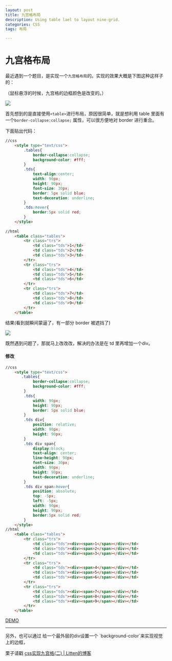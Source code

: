 ```yaml
---
layout: post
title: 九宫格布局
description: Using table lael to layout nine-grid.
categories: CSS
tags: 布局

---
```

# 九宫格布局

最近遇到一个题目，是实现一个`九宫格布局`的。实现的效果大概是下图这种这样子的：

（鼠标悬浮的时候，九宫格的边框颜色是改变的。）

![](http://oe29z351t.bkt.clouddn.com/_9TFOPOC%60@%60$4S%25KO%28B%601G2.png)

首先想到的是直接使用`<table>`进行布局，原因很简单，就是想利用 table 里面有一个`border-collapse:collapse;` 属性，可以很方便地对 border 进行重合。

下面贴出代码：
```html
//css
    <style type="text/css">     
        .tables{
            border-collapse:collapse;
            background-color: #fff;
        }
        .tds{
            text-align:center;
            width: 90px;
            height: 90px;
            font-size: 30px;
            border: 5px solid blue;
            text-decoration: underline;
        }
        .tds:hover{
            border:5px solid red;
        }
    </style>
		
//html
    <table class="tables">
        <tr class="trs">
            <td class="tds">1</td>
            <td class="tds">2</td>
            <td class="tds">3</td>
        </tr>
        <tr class="trs">
            <td class="tds">4</td>
            <td class="tds">5</td>
            <td class="tds">6</td>
        </tr>
        <tr class="trs">
            <td class="tds">7</td>
            <td class="tds">8</td>
            <td class="tds">9</td>
        </tr>
    </table>
```
 
结果(看到就瞬间蒙逼了，有一部分 border 被遮挡了)

![](http://oe29z351t.bkt.clouddn.com/H%601@O%25%285H01$UIUEIXD%60ZM9.png)


既然遇到问题了，那就马上改改改，解决的办法是在 td 里再增加一个div。

#### 修改
```html
//css
    <style type="text/css">     
       .tables{
            border-collapse:collapse;
            background-color: #fff;
        }
        .tds{
            width: 90px;
            height: 90px;
            border: 5px solid blue;
        }
        .tds div{
            position: relative;
            width: 90px;
            height: 90px;
        }
        .tds div span{
            display:block;
            text-align: center;
            line-height: 90px;
            font-size: 30px;
            width: 90px;
            height: 90px;
            text-decoration: underline;
        }
        .tds div span:hover{
            position: absolute;
            top: -5px;
            left: -5px;
            width: 90px;
            height: 90px;
            border:5px solid red;
        }
    </style>
//html 
    <table class="tables">
        <tr class="trs">
            <td class="tds"><div><span>1</span></div></td>
            <td class="tds"><div><span>2</span></div></td>
            <td class="tds"><div><span>3</span></div></td>
        </tr>
        <tr class="trs">
            <td class="tds"><div><span>4</span></div></td>
            <td class="tds"><div><span>5</span></div></td>
            <td class="tds"><div><span>6</span></div></td>
        </tr>
        <tr class="trs">
            <td class="tds"><div><span>7</span></div></td>
            <td class="tds"><div><span>8</span></div></td>
            <td class="tds"><div><span>9</span></div></td>
        </tr>
    </table>
```
[DEMO](https://jsfiddle.net/luoixie/gw3b90fc/)

<hr/>
另外，也可以通过 给一个最外层的div设置一个 `background-color`来实现视觉上的边框，

栗子请戳 [css实现九宫格(二) | Litten的博客](http://litten.github.io/2012/12/21/css-jiugongge2/)